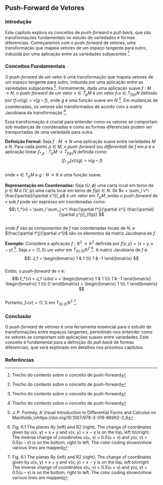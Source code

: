 ## Push-Forward de Vetores

### Introdução
Este capítulo explora os conceitos de *push-forward* e *pull-back*, que são transformações fundamentais no estudo de variedades e formas diferenciais. Começaremos com o *push-forward* de vetores, uma transformação que mapeia vetores de um espaço tangente para outro, induzida por uma aplicação entre as variedades subjacentes [^número].

### Conceitos Fundamentais

O *push-forward* de um vetor é uma transformação que mapeia vetores de um espaço tangente para outro, induzida por uma aplicação entre as variedades subjacentes [^número]. Formalmente, dada uma aplicação suave $f: M \rightarrow N$, o *push-forward* de um vetor $v \in T_pM$ é um vetor $f_*v \in T_{f(p)}N$ definido por $(f_*v)(g) = v(g \circ f)$, onde $g$ é uma função suave em $N$ [^número]. Em mudanças de coordenadas, os vetores são transformados de acordo com a matriz Jacobiana da transformação [^número].

Essa transformação é crucial para entender como os vetores se comportam sob mudanças de coordenadas e como as formas diferenciais podem ser transportadas de uma variedade para outra.

**Definição Formal:** Seja $f: M \rightarrow N$ uma aplicação suave entre variedades $M$ e $N$. Para cada ponto $p \in M$, o *push-forward* (ou *differential*) de $f$ em $p$ é a aplicação linear $f_{*,p}: T_pM \rightarrow T_{f(p)}N$ definida como:
$$\
(f_{*,p}(v))(g) = v(g \circ f)
$$\
onde $v \in T_pM$ e $g: N \rightarrow \mathbb{R}$ é uma função suave.

**Representação em Coordenadas:** Seja $(U, \phi)$ uma carta local em torno de $p \in M$ e $(V, \psi)$ uma carta local em torno de $f(p) \in N$. Se $v = \sum_i v^i \frac{\partial}{\partial x^i}|_p$ é um vetor em $T_pM$, então o *push-forward* de $v$ sob $f$ pode ser expresso em coordenadas como:
$$\
f_*(v) = \sum_i \sum_j v^i \frac{\partial f^j}{\partial x^i} \frac{\partial}{\partial y^j}|_{f(p)}
$$\
onde $f^j$ são as componentes de $f$ nas coordenadas locais de $N$, e $\frac{\partial f^j}{\partial x^i}$ são os elementos da matriz Jacobiana de $f$.

**Exemplo:** Considere a aplicação $f: \mathbb{R}^2 \rightarrow \mathbb{R}^2$ definida por $f(x, y) = (x + y, x - y)$ [^189]. Seja $v = (1, 0)$ um vetor em $T_{(0,0)}\mathbb{R}^2$ [^190]. A matriz Jacobiana de $f$ é:
$$\
J_f = \begin{bmatrix} 1 & 1 \\\\ 1 & -1 \end{bmatrix}
$$\
Então, o *push-forward* de $v$ é:
$$\
f_*(v) = J_f \cdot v = \begin{bmatrix} 1 & 1 \\\\ 1 & -1 \end{bmatrix} \begin{bmatrix} 1 \\\\ 0 \end{bmatrix} = \begin{bmatrix} 1 \\\\ 1 \end{bmatrix}
$$\
Portanto, $f_*(v) = (1, 1)$ em $T_{(0,0)}\mathbb{R}^2$ [^190].

### Conclusão
O *push-forward* de vetores é uma ferramenta essencial para o estudo de transformações entre espaços tangentes, permitindo-nos entender como os vetores se comportam sob aplicações suaves entre variedades. Este conceito é fundamental para a definição do *pull-back* de formas diferenciais, que será explorado em detalhes nos próximos capítulos.

### Referências
[^número]: Trecho do contexto sobre o conceito de push-forward
[^189]: J. P. Fortney, A Visual Introduction to Differential Forms and Calculus on Manifolds,\nhttps://doi.org/10.1007/978-3-319-96992-3_6
[^190]: Fig. 6.1 The planes Ry (left) and R2 (right). The change of coordinates given by u(x, y) = x + y and v(x, y) = x − y is on the top, left to\nright. The inverse change of coordinates x(u, v) = 0.5(u + v) and y(u, v) = 0.5(u – v) is on the bottom, right to left. The color coding shows\nhow various lines are mapped
<!-- END -->